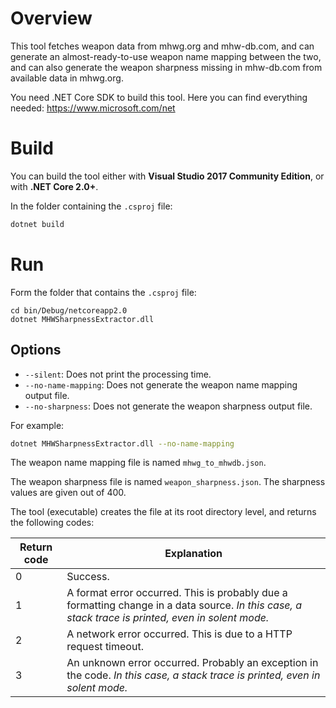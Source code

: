 # Overview

This tool fetches weapon data from mhwg.org and mhw-db.com, and can generate an almost-ready-to-use weapon name mapping between the two, and can also generate the weapon sharpness missing in mhw-db.com from available data in mhwg.org.

You need .NET Core SDK to build this tool. Here you can find everything needed: https://www.microsoft.com/net

# Build

You can build the tool either with **Visual Studio 2017 Community Edition**, or with **.NET Core 2.0+**.

In the folder containing the `.csproj` file:

```bash
dotnet build
```

# Run

Form the folder that contains the `.csproj` file:

```
cd bin/Debug/netcoreapp2.0
dotnet MHWSharpnessExtractor.dll
```

## Options

- `--silent`: Does not print the processing time.
- `--no-name-mapping`: Does not generate the weapon name mapping output file.
- `--no-sharpness`: Does not generate the weapon sharpness output file.

For example:

```bash
dotnet MHWSharpnessExtractor.dll --no-name-mapping
```

The weapon name mapping file is named `mhwg_to_mhwdb.json`.

The weapon sharpness file is named `weapon_sharpness.json`. The sharpness values are given out of 400.

The tool (executable) creates the file at its root directory level, and returns the following codes:

| Return code | Explanation |
|---|---|
| 0 | Success. |
| 1 | A format error occurred. This is probably due a formatting change in a data source. *In this case, a stack trace is printed, even in solent mode.* |
| 2 | A network error occurred. This is due to a HTTP request timeout. |
| 3 | An unknown error occurred. Probably an exception in the code. *In this case, a stack trace is printed, even in solent mode.* |
